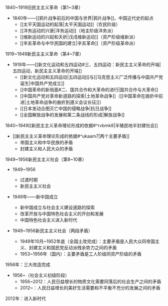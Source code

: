 1840~1919旧民主主义革命（第1~3章）

- 1840年——[[鸦片战争前后的中国与世界|鸦片战争]]，中国近代史的起点
	- [[太平天国运动的起落|太平天国运动]]（农民阶级）
	- [[洋务运动的兴衰|洋务运动]]（地主阶级洋务派）
	- [[维新运动的兴起和夭折|戊戌维新运动]]（资产阶级维新派）
	- [[辛亥革命与中华民国的建立|辛亥革命]]（资产阶级革命派）

1919~1949新民主主义革命（第4~7章）

- 1919年——[[新文化运动和五四运动#三、五四运动：新民主主义革命的开端|五四运动，新民主主义革命的开端]]
	- [[新文化运动和五四运动|五四运动]]与[[马克思主义广泛传播与中国共产党诞生|中国共产党成立]]
	- [[中国革命的新局面#二、国共合作和大革命的进行|国共合作与大革命]]
	- [[中国共产党对革命新道路的探索|土地革命战争]]（[[中国革命在曲折中前进|土地革命战争的曲折到遵义会议长征]]）
	- [[日本发动企图灭亡中国的侵略战争|抗日战争]]
	- [[全国解放战争的发展和第二条战线的形成|解放战争]]

1840~1949[[新民主主义革命理论形成的依据#^rvbmk8|半殖民地半封建社会]]

- [[新民主主义革命理论形成的依据#^ukaam7|两个主要矛盾]]
	- 帝国主义和中华民族的矛盾
	- 封建主义和人民大众的矛盾

1949~1956新民主主义社会（第8~10章）

- 1949~1956
	- 过渡时期
	- 新民主主义社会

- 1949年——新中国成立
	- 新中国成立与社会主义建设道路的探索
	- 改革开放与中国特色社会主义的开创和发展
	- 中国特色社会主义进入新时代

- 1949~1956新民主主义社会（两段矛盾）
	- 1949年10月~1952年底（全国土改完成）：主要矛盾是人民大众同帝国主义、封建主义和国民党反动派残余势力之间的矛盾
	- 1953~1956年（国内）：主要矛盾是工人阶级同资产阶级的矛盾

1956年：三大改造完成

- 1956~（社会主义初级阶段）
	- 1956~2012：人民日益增长的物质文化需要同落后的社会生产之间的矛盾
	- 2012~：人民日益增长的美好生活需要和不平衡不充分的发展之间的矛盾

2012年：进入新时代